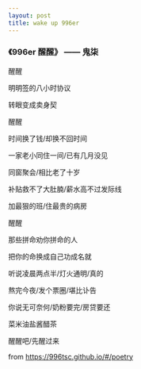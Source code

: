 ```yaml
---
layout: post
title: wake up 996er
---
```


### 《996er 醒醒》 —— 鬼柒

醒醒

明明签的八小时协议

转眼变成卖身契

醒醒

时间换了钱/却换不回时间

一家老小同住一间/已有几月没见

同窗聚会/相比老了十岁

补贴救不了大肚腩/薪水高不过发际线

加最狠的班/住最贵的病房

醒醒

那些拼命劝你拼命的人

把你的命换成自己功成名就

听说凌晨两点半/灯火通明/真的

熬完今夜/发个票圈/堪比讣告

你说无可奈何/奶粉要完/房贷要还

菜米油盐酱醋茶

醒醒吧/先醒过来

from https://996tsc.github.io/#/poetry
